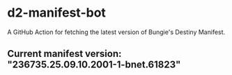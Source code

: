 # d2-manifest-bot
A GitHub Action for fetching the latest version of Bungie's Destiny Manifest.
## Current manifest version: "236735.25.09.10.2001-1-bnet.61823"